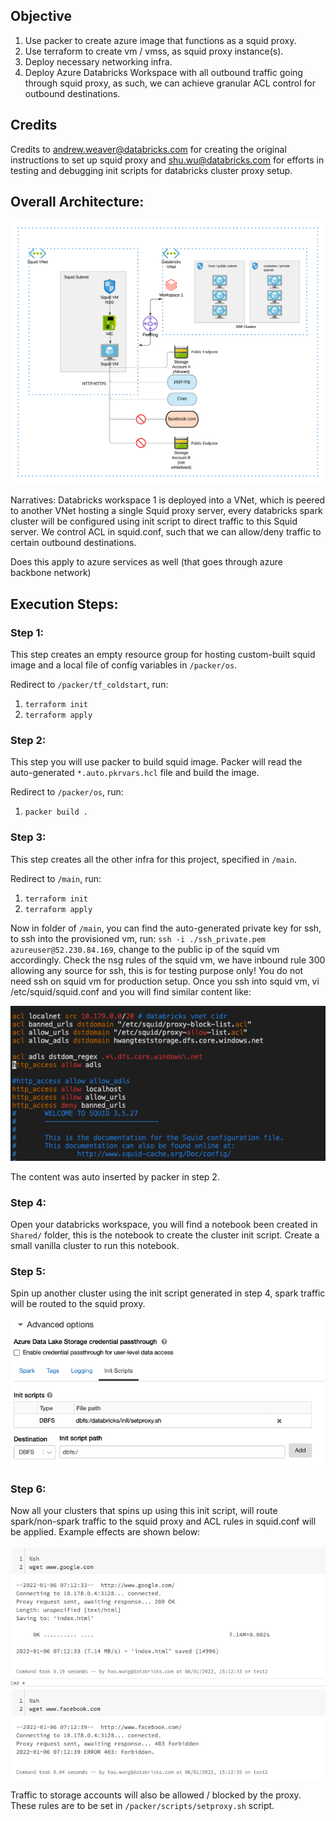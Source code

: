 ## Objective
1. Use packer to create azure image that functions as a squid proxy.
2. Use terraform to create vm / vmss, as squid proxy instance(s).
3. Deploy necessary networking infra.
4. Deploy Azure Databricks Workspace with all outbound traffic going through squid proxy, as such, we can achieve granular ACL control for outbound destinations.

## Credits

Credits to andrew.weaver@databricks.com for creating the original instructions to set up squid proxy and shu.wu@databricks.com for efforts in testing and debugging init scripts for databricks cluster proxy setup.

## Overall Architecture:
![alt text](../charts/adb-squid-proxy.png?raw=true)

Narratives: Databricks workspace 1 is deployed into a VNet, which is peered to another VNet hosting a single Squid proxy server, every databricks spark cluster will be configured using init script to direct traffic to this Squid server. We control ACL in squid.conf, such that we can allow/deny traffic to certain outbound destinations.

Does this apply to azure services as well (that goes through azure backbone network)

## Execution Steps:
### Step 1:

This step creates an empty resource group for hosting custom-built squid image and a local file of config variables in `/packer/os`.

Redirect to `/packer/tf_coldstart`, run:
   1. `terraform init`
   2. `terraform apply`

### Step 2:

This step you will use packer to build squid image. Packer will read the auto-generated `*.auto.pkrvars.hcl` file and build the image.

Redirect to `/packer/os`, run:
   1. `packer build .`
   
### Step 3:

This step creates all the other infra for this project, specified in `/main`.

Redirect to `/main`, run:
   1. `terraform init`
   2. `terraform apply`

Now in folder of `/main`, you can find the auto-generated private key for ssh, to ssh into the provisioned vm, run:
`ssh -i ./ssh_private.pem azureuser@52.230.84.169`, change to the public ip of the squid vm accordingly. Check the nsg rules of the squid vm, we have inbound rule 300 allowing any source for ssh, this is for testing purpose only! You do not need ssh on squid vm for production setup. Once you ssh into squid vm, vi /etc/squid/squid.conf and you will find similar content like:

![alt text](../charts/squidconf.png?raw=true)

The content was auto inserted by packer in step 2.

### Step 4:

Open your databricks workspace, you will find a notebook been created in `Shared/` folder, this is the notebook to create the cluster init script.
Create a small vanilla cluster to run this notebook.

### Step 5:
Spin up another cluster using the init script generated in step 4, spark traffic will be routed to the squid proxy.

![alt text](../charts/setproxy.png?raw=true)

### Step 6:

Now all your clusters that spins up using this init script, will route spark/non-spark traffic to the squid proxy and ACL rules in squid.conf will be applied. Example effects are shown below:

![alt text](../charts/http_proxy.png?raw=true)

Traffic to storage accounts will also be allowed / blocked by the proxy. These rules are to be set in `/packer/scripts/setproxy.sh` script.